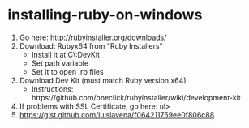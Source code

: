 # installing-ruby-on-windows


1. Go here: http://rubyinstaller.org/downloads/
2. Download: Rubyx64 from "Ruby Installers" 
	<ul>
		<li>Install it at C\:DevKit</li>
		<li>Set path variable</li> 
		<li>Set it to open .rb files</li>
	</ul> 
3. Download Dev Kit (must match Ruby version x64)
	<ul><li>Instructions: https://github.com/oneclick/rubyinstaller/wiki/development-kit</li></ul>
4. If problems with SSL Certificate, go here: 
	ul><li>https://gist.github.com/luislavena/f064211759ee0f806c88</ul></li>
